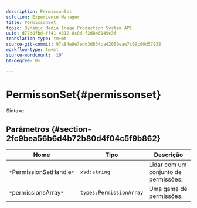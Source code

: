 ```yaml
---
description: PermissonSet
solution: Experience Manager
title: PermissonSet
topic: Dynamic Media Image Production System API
uuid: d77d8fbd-ff41-4312-8c0d-f2d846149e3f
translation-type: tm+mt
source-git-commit: 97a84e8e7edd3d834ca42069eae7c09c00d57938
workflow-type: tm+mt
source-wordcount: '19'
ht-degree: 0%

---
```



# PermissonSet{#permissonset}

Sintaxe

## Parâmetros {#section-2fc9bea56b6d4b72b80d4f04c5f9b862}

| Nome | Tipo | Descrição |
|---|---|---|
| `*`PermissionSetHandle`*` | `xsd:string` | Lidar com um conjunto de permissões. |
| `*`permissionsArray`*` | `types:PermissionArray` | Uma gama de permissões. |

